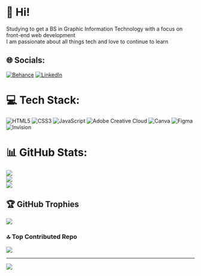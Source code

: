 # 💫 Hi!
Studying to get a BS in Graphic Information Technology with a focus on front-end web development<br>
I am passionate about all things tech and love to continue to learn <br>


## 🌐 Socials:
[![Behance](https://img.shields.io/badge/Behance-1769ff?logo=behance&logoColor=white)](https://behance.net/https://www.behance.net/kalealoftis2) [![LinkedIn](https://img.shields.io/badge/LinkedIn-%230077B5.svg?logo=linkedin&logoColor=white)](https://linkedin.com/in/https://www.linkedin.com/in/kalea-loftis/) 

# 💻 Tech Stack:
![HTML5](https://img.shields.io/badge/html5-%23E34F26.svg?style=for-the-badge&logo=html5&logoColor=white) ![CSS3](https://img.shields.io/badge/css3-%231572B6.svg?style=for-the-badge&logo=css3&logoColor=white) ![JavaScript](https://img.shields.io/badge/javascript-%23323330.svg?style=for-the-badge&logo=javascript&logoColor=%23F7DF1E) ![Adobe Creative Cloud](https://img.shields.io/badge/Adobe%20Creative%20Cloud-DA1F26.svg?style=for-the-badge&logo=Adobe%20Creative%20Cloud&logoColor=white) ![Canva](https://img.shields.io/badge/Canva-%2300C4CC.svg?style=for-the-badge&logo=Canva&logoColor=white) ![Figma](https://img.shields.io/badge/figma-%23F24E1E.svg?style=for-the-badge&logo=figma&logoColor=white) ![Invision](https://img.shields.io/badge/invision-FF3366?style=for-the-badge&logo=invision&logoColor=white)
# 📊 GitHub Stats:
![](https://github-readme-stats.vercel.app/api?username=KaleaLoftis&theme=dark&hide_border=false&include_all_commits=false&count_private=false)<br/>
![](https://github-readme-streak-stats.herokuapp.com/?user=KaleaLoftis&theme=dark&hide_border=false)<br/>
![](https://github-readme-stats.vercel.app/api/top-langs/?username=KaleaLoftis&theme=dark&hide_border=false&include_all_commits=false&count_private=false&layout=compact)

## 🏆 GitHub Trophies
![](https://github-profile-trophy.vercel.app/?username=KaleaLoftis&theme=radical&no-frame=false&no-bg=true&margin-w=4)

### 🔝 Top Contributed Repo
![](https://github-contributor-stats.vercel.app/api?username=KaleaLoftis&limit=5&theme=dark&combine_all_yearly_contributions=true)

---
[![](https://visitcount.itsvg.in/api?id=KaleaLoftis&icon=0&color=9)](https://visitcount.itsvg.in)

<!-- Proudly created with GPRM ( https://gprm.itsvg.in ) -->
